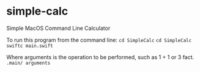 # simple-calc
Simple MacOS Command Line Calculator

To run this program from the command line:
```cd SimpleCalc```
```cd SimpleCalc```
```swiftc main.swift```

Where arguments is the operation to be performed, such as 1 + 1 or 3 fact.
```.main/ arguments``` 